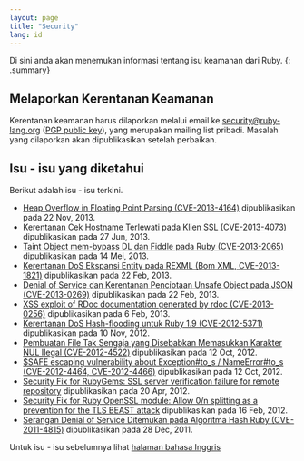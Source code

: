 ```yaml
---
layout: page
title: "Security"
lang: id
---
```


Di sini anda akan menemukan informasi tentang isu keamanan dari Ruby.
{: .summary}

## Melaporkan Kerentanan Keamanan

Kerentanan keamanan harus dilaporkan melalui email ke
security@ruby-lang.org ([PGP public key](/security.asc)), yang merupakan
mailing list pribadi. Masalah yang dilaporkan akan dipublikasikan setelah
perbaikan.

## Isu - isu yang diketahui

Berikut adalah isu - isu terkini.

* [Heap Overflow in Floating Point Parsing
  (CVE-2013-4164)](/id/news/2013/11/22/heap-overflow-in-floating-point-parsing-cve-2013-4164/)
  dipublikasikan pada 22 Nov, 2013.
* [Kerentanan Cek Hostname Terlewati pada Klien SSL (CVE-2013-4073)][1]
  dipublikasikan pada 27 Jun, 2013.
* [Taint Object mem-bypass DL dan Fiddle pada Ruby (CVE-2013-2065)][2]
  dipublikasikan pada 14 Mei, 2013.
* [Kerentanan DoS Ekspansi Entity pada REXML (Bom XML, CVE-2013-1821)][3]
  dipublikasikan pada 22 Feb, 2013.
* [Denial of Service dan Kerentanan Penciptaan Unsafe Object pada JSON
  (CVE-2013-0269)][4] dipublikasikan pada 22 Feb, 2013.
* [XSS exploit of RDoc documentation generated by rdoc
  (CVE-2013-0256)][5] dipublikasikan pada 6 Feb, 2013.
* [Kerentanan DoS Hash-flooding untuk Ruby 1.9 (CVE-2012-5371)][6]
  dipublikasikan pada 10 Nov, 2012.
* [Pembuatan File Tak Sengaja yang Disebabkan Memasukkan Karakter NUL Ilegal
  (CVE-2012-4522)][7] dipublikasikan pada 12 Oct, 2012.
* [$SAFE escaping vulnerability about Exception#to\_s / NameError#to\_s
  (CVE-2012-4464, CVE-2012-4466)][8] dipublikasikan pada 12 Oct, 2012.
* [Security Fix for RubyGems: SSL server verification failure for remote
  repository][9] dipublikasikan pada 20 Apr, 2012.
* [Security Fix for Ruby OpenSSL module: Allow 0/n splitting as a
  prevention for the TLS BEAST attack][10] dipublikasikan pada 16 Feb, 2012.
* [Serangan Denial of Service Ditemukan pada Algoritma Hash Ruby
  (CVE-2011-4815)][11] dipublikasikan pada 28 Dec, 2011.

Untuk isu - isu sebelumnya lihat [halaman bahasa Inggris][12]


[1]: /id/news/2013/06/27/hostname-check-bypassing-vulnerability-in-openssl-client-cve-2013-4073/
[2]: /id/news/2013/05/14/taint-bypass-dl-fiddle-cve-2013-2065/
[3]: /id/news/2013/02/22/rexml-dos-2013-02-22/
[4]: /id/news/2013/02/22/json-dos-cve-2013-0269/
[5]: /id/news/2013/02/06/rdoc-xss-cve-2013-0256/
[6]: /id/news/2012/11/09/ruby19-hashdos-cve-2012-5371/
[7]: /id/news/2012/10/12/poisoned-NUL-byte-vulnerability/
[8]: /id/news/2012/10/12/cve-2012-4464-cve-2012-4466/
[9]: /id/news/2012/04/20/ruby-1-9-3-p194-is-released/
[10]: /id/news/2012/02/16/security-fix-for-ruby-openssl-module-allow-0n-splitting-as-a-prevention-for-the-tls-beast-attack-/
[11]: /id/news/2011/12/28/denial-of-service-attack-was-found-for-rubys-hash-algorithm-cve-2011-4815/
[12]: /en/security/
